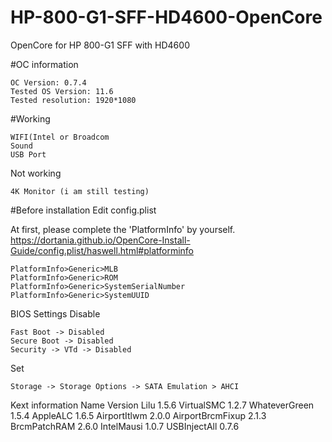 # HP-800-G1-SFF-HD4600-OpenCore
OpenCore for HP 800-G1 SFF with HD4600

#OC information

    OC Version: 0.7.4
    Tested OS Version: 11.6 
    Tested resolution: 1920*1080

#Working

    WIFI(Intel or Broadcom 
    Sound
    USB Port

Not working

    4K Monitor (i am still testing)

#Before installation
Edit config.plist

At first, please complete the 'PlatformInfo' by yourself. https://dortania.github.io/OpenCore-Install-Guide/config.plist/haswell.html#platforminfo

    PlatformInfo>Generic>MLB
    PlatformInfo>Generic>ROM
    PlatformInfo>Generic>SystemSerialNumber
    PlatformInfo>Generic>SystemUUID

BIOS Settings
Disable

    Fast Boot -> Disabled
    Secure Boot -> Disabled
    Security -> VTd -> Disabled

Set

    Storage -> Storage Options -> SATA Emulation > AHCI

Kext information
Name 	Version
Lilu 	1.5.6
VirtualSMC 	1.2.7
WhateverGreen 	1.5.4
AppleALC 	1.6.5
AirportItlwm 	2.0.0
AirportBrcmFixup 	2.1.3
BrcmPatchRAM 	2.6.0
IntelMausi 	1.0.7
USBInjectAll 	0.7.6
